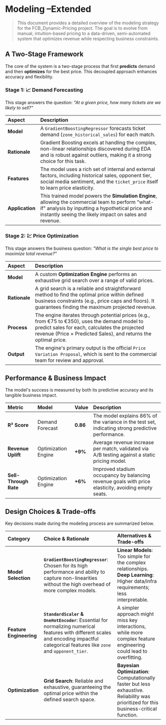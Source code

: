 # Modeling –Extended

> This document provides a detailed overview of the modeling strategy for the FCB_Dynamic-Pricing project. The goal is to evolve from manual, intuition-based pricing to a data-driven, semi-automated system that optimizes revenue while respecting business constraints.

## A Two-Stage Framework

The core of the system is a two-stage process that first **predicts** demand and then **optimizes** for the best price. This decoupled approach enhances accuracy and flexibility.

### Stage 1: 📈 Demand Forecasting

This stage answers the question: *"At a given price, how many tickets are we likely to sell?"*

| Aspect | Description |
| :--- | :--- |
| **Model** | A `GradientBoostingRegressor` forecasts ticket demand (`zone_historical_sales`) for each match. |
| **Rationale** | Gradient Boosting excels at handling the complex, non-linear relationships discovered during EDA and is robust against outliers, making it a strong choice for this task. |
| **Features**| The model uses a rich set of internal and external factors, including historical sales, opponent tier, social media sentiment, and the `ticket_price` itself to learn price elasticity. |
| **Application** | This trained model powers the **Simulation Engine**, allowing the commercial team to perform "what-if" analysis by inputting a hypothetical price and instantly seeing the likely impact on sales and revenue. |

### Stage 2: 💹 Price Optimization

This stage answers the business question: *"What is the single best price to maximize total revenue?"*

| Aspect | Description |
| :--- | :--- |
| **Model** | A custom **Optimization Engine** performs an exhaustive grid search over a range of valid prices. |
| **Rationale** | A grid search is a reliable and straightforward method to find the optimal price within defined business constraints (e.g., price caps and floors). It guarantees finding the maximum projected revenue. |
| **Process** | The engine iterates through potential prices (e.g., from €75 to €350), uses the demand model to predict sales for each, calculates the projected revenue (Price × Predicted Sales), and returns the optimal price. |
| **Output** | The engine's primary output is the official `Price Variation Proposal`, which is sent to the commercial team for review and approval. |

## Performance & Business Impact

The model's success is measured by both its predictive accuracy and its tangible business impact.

| Metric | Model | Value | Description |
| :--- | :--- | :--- | :--- |
| **R² Score** | Demand Forecast | **0.86** | The model explains 86% of the variance in the test set, indicating strong predictive performance. |
| **Revenue Uplift** | Optimization Engine | **+9%** | Average revenue increase per match, validated via A/B testing against a static pricing model. |
| **Sell-Through Rate**| Optimization Engine | **+6%** | Improved stadium occupancy by balancing revenue goals with price elasticity, avoiding empty seats. |

## Design Choices & Trade-offs

Key decisions made during the modeling process are summarized below.

| Category | Choice & Rationale | Alternatives & Trade-offs |
| :--- | :--- | :--- |
| **Model Selection** | **`GradientBoostingRegressor`**: Chosen for its high performance and ability to capture non-linearities without the high overhead of more complex models. | **Linear Models**: Too simple for the complex relationships. <br> **Deep Learning**: Higher data/infra requirements; less interpretable. |
| **Feature Engineering** | **`StandardScaler` & `OneHotEncoder`**: Essential for normalizing numerical features with different scales and encoding impactful categorical features like `zone` and `opponent_tier`. | A simpler approach might miss key interactions, while more complex feature engineering could lead to overfitting. |
| **Optimization** | **Grid Search**: Reliable and exhaustive, guaranteeing the optimal price within the defined search space. | **Bayesian Optimization**: Computationally faster but less exhaustive. Reliability was prioritized for this business-critical function. |
